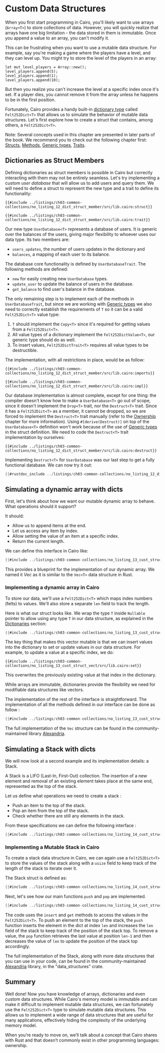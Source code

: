 # Custom Data Structures

When you first start programming in Cairo, you'll likely want to use arrays
(`Array<T>`) to store collections of data. However, you will quickly realize
that arrays have one big limitation - the data stored in them is immutable. Once
you append a value to an array, you can't modify it.

This can be frustrating when you want to use a mutable data structure. For
example, say you're making a game where the players have a level, and they can
level up. You might try to store the level of the players in an array:

```rust,noplayground
let mut level_players = Array::new();
level_players.append(5);
level_players.append(1);
level_players.append(10);
```

But then you realize you can't increase the level at a specific index once it's
set. If a player dies, you cannot remove it from the array unless he happens to
be in the first position.

Fortunately, Cairo provides a handy built-in [dictionary type](./ch03-02-dictionaries.md) called `Felt252Dict<T>` that allows us to
simulate the behavior of mutable data structures. Let's first explore how to create a struct that contains, among others, a `Felt252Dict<T>`.

Note: Several concepts used in this chapter are presented in later parts of the
book. We recommend you to check out the following chapter first:
[Structs](ch05-00-using-structs-to-structure-related-data.md),
[Methods](./ch05-03-method-syntax.md),
[Generic types](./ch08-00-generic-types-and-traits.md),
[Traits](./ch08-02-traits-in-cairo.md).

## Dictionaries as Struct Members

Defining dictionaries as struct members is possible in Cairo but correctly interacting with them may not be entirely seamless. Let's try implementing a custom _user database_ that will allow us to add users and query them. We will need to define a struct to represent the new type and a trait to define its functionality:

```rust,noplayground
{{#include ../listings/ch03-common-collections/no_listing_12_dict_struct_member/src/lib.cairo:struct}}

{{#include ../listings/ch03-common-collections/no_listing_12_dict_struct_member/src/lib.cairo:trait}}
```

Our new type `UserDatabase<T>` represents a database of users. It is generic over the balances of the users, giving major flexibility to whoever uses our data type. Its two members are:

- `users_updates`, the number of users updates in the dictionary and
- `balances`, a mapping of each user to its balance.

The database core functionality is defined by `UserDatabaseTrait`. The following methods are defined:

- `new` for easily creating new `UserDatabase` types.
- `update_user` to update the balance of users in the database.
- `get_balance` to find user's balance in the database.

The only remaining step is to implement each of the methods in `UserDatabaseTrait`, but since we are working with [Generic types](./ch08-00-generic-types-and-traits.md) we also need to correctly establish the requirements of `T` so it can be a valid `Felt252Dict<T>` value type:

1. `T` should implement the `Copy<T>` since it's required for getting values from a `Felt252Dict<T>`.
2. All value types of a dictionary implement the `Felt252DictValue<T>`, our generic type should do as well.
3. To insert values, `Felt252DictTrait<T>` requires all value types to be destructible.

The implementation, with all restrictions in place, would be as follow:

```rust,noplayground
{{#include ../listings/ch03-common-collections/no_listing_12_dict_struct_member/src/lib.cairo:imports}}

{{#include ../listings/ch03-common-collections/no_listing_12_dict_struct_member/src/lib.cairo:impl}}
```

Our database implementation is almost complete, except for one thing: the compiler doesn't know how to make a `UserDatabase<T>` go out of scope, since it doesn't implement the `Drop<T>` trait, nor the `Destruct<T>` trait.
Since it has a `Felt252Dict<T>` as a member, it cannot be dropped, so we are forced to implement the `Destruct<T>` trait manually (refer to the [Ownership](ch04-01-what-is-ownership.md#the-drop-trait) chapter for more information).
Using `#[derive(Destruct)]` on top of the `UserDatabase<T>` definition won't work because of the use of [Generic types](./ch08-00-generic-types-and-traits.md) in the struct definition. We need to code the `Destruct<T>` trait implementation by ourselves:

```rust,noplayground
{{#include ../listings/ch03-common-collections/no_listing_12_dict_struct_member/src/lib.cairo:destruct}}
```

Implementing `Destruct<T>` for `UserDatabase` was our last step to get a fully functional database. We can now try it out:

```rust
{{#rustdoc_include ../listings/ch03-common-collections/no_listing_12_dict_struct_member/src/lib.cairo:main}}
```

## Simulating a dynamic array with dicts

First, let's think about how we want our mutable dynamic array to behave. What
operations should it support?

It should:

- Allow us to append items at the end.
- Let us access any item by index.
- Allow setting the value of an item at a specific index.
- Return the current length.

We can define this interface in Cairo like:

```rust
{{#include ../listings/ch03-common-collections/no_listing_13_cust_struct_vect/src/lib.cairo:trait}}
```

This provides a blueprint for the implementation of our dynamic array. We named
it _Vec_ as it is similar to the `Vec<T>` data structure in Rust.

### Implementing a dynamic array in Cairo

To store our data, we'll use a `Felt252Dict<T>` which maps index numbers (felts)
to values. We'll also store a separate `len` field to track the length.

Here is what our struct looks like. We wrap the type `T` inside `Nullable`
pointer to allow using any type `T` in our data structure, as explained in the
[Dictionaries](./ch03-02-dictionaries.md#dictionaries-of-types-not-supported-natively)
section:

```rust
{{#include ../listings/ch03-common-collections/no_listing_13_cust_struct_vect/src/lib.cairo:struct}}
```

The key thing that makes this vector mutable is that we can insert values into
the dictionary to set or update values in our data structure. For example, to
update a value at a specific index, we do:

```rust,noplayground
{{#include ../listings/ch03-common-collections/no_listing_13_cust_struct_vect/src/lib.cairo:set}}
```

This overwrites the previously existing value at that index in the dictionary.

While arrays are immutable, dictionaries provide the flexibility we need for
modifiable data structures like vectors.

The implementation of the rest of the interface is straightforward. The
implementation of all the methods defined in our interface can be done as follow
:

```rust
{{#include ../listings/ch03-common-collections/no_listing_13_cust_struct_vect/src/lib.cairo:implem}}
```

The full implementation of the `Vec` structure can be found in the
community-maintained library
[Alexandria](https://github.com/keep-starknet-strange/alexandria/tree/main/src/data_structures).

## Simulating a Stack with dicts

We will now look at a second example and its implementation details: a Stack.

A Stack is a LIFO (Last-In, First-Out) collection. The insertion of a new
element and removal of an existing element takes place at the same end,
represented as the top of the stack.

Let us define what operations we need to create a stack :

- Push an item to the top of the stack.
- Pop an item from the top of the stack.
- Check whether there are still any elements in the stack.

From these specifications we can define the following interface :

```rust
{{#include ../listings/ch03-common-collections/no_listing_14_cust_struct_stack/src/lib.cairo:trait}}
```

### Implementing a Mutable Stack in Cairo

To create a stack data structure in Cairo, we can again use a `Felt252Dict<T>`
to store the values of the stack along with a `usize` field to keep track of the
length of the stack to iterate over it.

The Stack struct is defined as:

```rust
{{#include ../listings/ch03-common-collections/no_listing_14_cust_struct_stack/src/lib.cairo:struct}}
```

Next, let's see how our main functions `push` and `pop` are implemented.

```rust
{{#include ../listings/ch03-common-collections/no_listing_14_cust_struct_stack/src/lib.cairo:implem}}
```

The code uses the `insert` and `get` methods to access the values in the
`Felt252Dict<T>`. To push an element to the top of the stack, the `push`
function inserts the element in the dict at index `len` and increases the
`len` field of the stack to keep track of the position of the stack top. To
remove a value, the `pop` function retrieves the last value at position `len-1`
and then decreases the value of `len` to update the position of the stack top
accordingly.

The full implementation of the Stack, along with more data structures that you
can use in your code, can be found in the community-maintained
[Alexandria](https://github.com/keep-starknet-strange/alexandria/tree/main/src/data_structures)
library, in the "data_structures" crate.

## Summary

Well done! Now you have knowledge of arrays, dictionaries and even custom data structures.
While Cairo's memory model is immutable and can make it difficult to implement
mutable data structures, we can fortunately use the `Felt252Dict<T>` type to
simulate mutable data structures. This allows us to implement a wide range of
data structures that are useful for many applications, effectively hiding the
complexity of the underlying memory model.

When you’re ready to move on, we’ll talk about a concept that Cairo shares with Rust and that doesn’t commonly exist in other programming languages: ownership.
